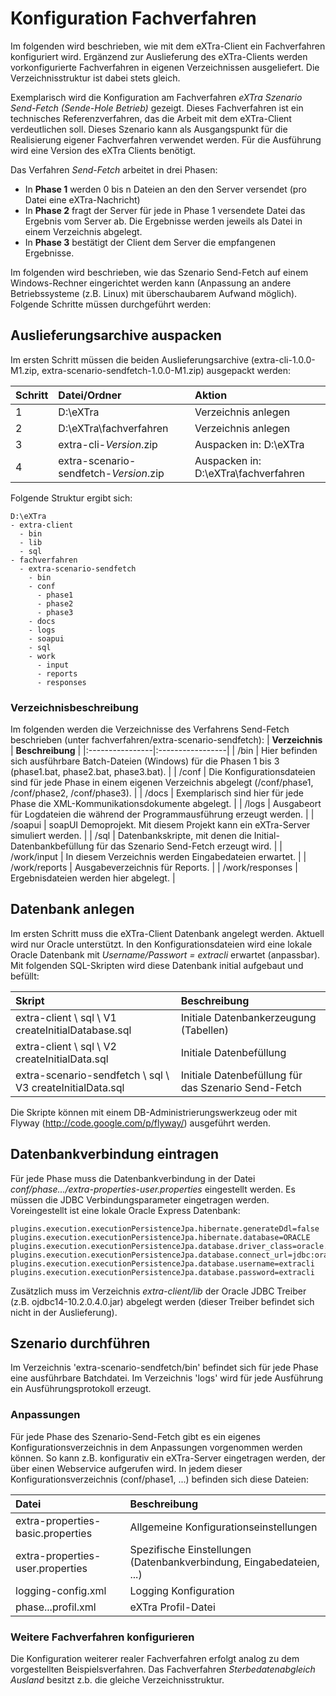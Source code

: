 <h1>Konfiguration Fachverfahren</h1>
Im folgenden wird beschrieben, wie mit dem eXTra-Client ein Fachverfahren konfiguriert wird. Ergänzend zur Auslieferung des eXTra-Clients werden vorkonfigurierte Fachverfahren in eigenen Verzeichnissen ausgeliefert. Die Verzeichnisstruktur ist dabei stets gleich.

Exemplarisch wird die Konfiguration am Fachverfahren _eXTra Szenario Send-Fetch (Sende-Hole Betrieb)_ gezeigt. Dieses Fachverfahren ist ein technisches Referenzverfahren, das die Arbeit mit dem eXTra-Client verdeutlichen soll. Dieses Szenario kann als Ausgangspunkt für die Realisierung eigener Fachverfahren verwendet werden. Für die Ausführung wird eine Version des eXTra Clients benötigt.

Das Verfahren _Send-Fetch_ arbeitet in drei Phasen:
  * In **Phase 1** werden 0 bis n Dateien an den den Server versendet (pro Datei eine eXTra-Nachricht)
  * In **Phase 2** fragt der Server für jede in Phase 1 versendete Datei das Ergebnis vom Server ab. Die Ergebnisse werden jeweils als Datei in einem Verzeichnis abgelegt.
  * In **Phase 3** bestätigt der Client dem Server die empfangenen Ergebnisse.

Im folgenden wird beschrieben, wie das Szenario Send-Fetch auf einem Windows-Rechner eingerichtet werden kann (Anpassung an andere Betriebssysteme (z.B. Linux) mit überschaubarem Aufwand möglich). Folgende Schritte müssen durchgeführt werden:



## Auslieferungsarchive auspacken ##

Im ersten Schritt müssen die beiden Auslieferungsarchive (extra-cli-1.0.0-M1.zip, extra-scenario-sendfetch-1.0.0-M1.zip) ausgepackt werden:

| **Schritt** | **Datei/Ordner** | **Aktion** |
|:------------|:-----------------|:-----------|
| 1           | D:\eXTra         | Verzeichnis anlegen |
| 2           | D:\eXTra\fachverfahren | Verzeichnis anlegen |
| 3           | extra-cli-_Version_.zip | Auspacken in: D:\eXTra |
| 4           | extra-scenario-sendfetch-_Version_.zip | Auspacken in: D:\eXTra\fachverfahren |

Folgende Struktur ergibt sich:

```
D:\eXTra
- extra-client
  - bin
  - lib
  - sql
- fachverfahren
  - extra-scenario-sendfetch
    - bin
    - conf
      - phase1
      - phase2
      - phase3
    - docs
    - logs
    - soapui
    - sql
    - work
      - input
      - reports
      - responses
```

### Verzeichnisbeschreibung ###

Im folgenden werden die Verzeichnisse des Verfahrens Send-Fetch beschrieben (unter fachverfahren/extra-scenario-sendfetch):
| **Verzeichnis** | **Beschreibung** |
|:----------------|:-----------------|
| /bin            | Hier befinden sich ausführbare Batch-Dateien (Windows) für die Phasen 1 bis 3 (phase1.bat, phase2.bat, phase3.bat). |
| /conf           | Die Konfigurationsdateien sind für jede Phase in einem eigenen Verzeichnis abgelegt (/conf/phase1, /conf/phase2, /conf/phase3). |
| /docs           | Exemplarisch sind hier für jede Phase die XML-Kommunikationsdokumente abgelegt. |
| /logs           | Ausgabeort für Logdateien die während der Programmausführung erzeugt werden. |
| /soapui         | soapUI Demoprojekt. Mit diesem Projekt kann ein eXTra-Server simuliert werden. |
| /sql            | Datenbankskripte, mit denen die Initial-Datenbankbefüllung für das Szenario Send-Fetch erzeugt wird. |
| /work/input     | In diesem Verzeichnis werden Eingabedateien erwartet. |
| /work/reports   | Ausgabeverzeichnis für Reports. |
| /work/responses | Ergebnisdateien werden hier abgelegt. |

## Datenbank anlegen ##
Im ersten Schritt muss die eXTra-Client Datenbank angelegt werden. Aktuell wird nur Oracle unterstützt. In den Konfigurationsdateien wird eine lokale Oracle Datenbank mit _Username/Passwort = extracli_ erwartet (anpassbar).
Mit folgenden SQL-Skripten wird diese Datenbank initial aufgebaut und befüllt:

| **Skript** | **Beschreibung** |
|:-----------|:-----------------|
| extra-client \ sql \ V1 createInitialDatabase.sql | Initiale Datenbankerzeugung (Tabellen)|
| extra-client \ sql \ V2 createInitialData.sql | Initiale Datenbefüllung |
| extra-scenario-sendfetch \ sql \ V3 createInitialData.sql | Initiale Datenbefüllung für das Szenario Send-Fetch |

Die Skripte können mit einem DB-Administrierungswerkzeug oder mit Flyway (http://code.google.com/p/flyway/) ausgeführt werden.

## Datenbankverbindung eintragen ##

Für jede Phase muss die Datenbankverbindung in der Datei _conf/phase.../extra-properties-user.properties_ eingestellt werden. Es müssen die JDBC Verbindungsparameter eingetragen werden. Voreingestellt ist eine lokale Oracle Express Datenbank:

```
plugins.execution.executionPersistenceJpa.hibernate.generateDdl=false
plugins.execution.executionPersistenceJpa.hibernate.database=ORACLE
plugins.execution.executionPersistenceJpa.database.driver_class=oracle.jdbc.OracleDriver
plugins.execution.executionPersistenceJpa.database.connect_url=jdbc:oracle:thin:@localhost:1521:xe
plugins.execution.executionPersistenceJpa.database.username=extracli
plugins.execution.executionPersistenceJpa.database.password=extracli
```

Zusätzlich muss im Verzeichnis _extra-client/lib_ der Oracle JDBC Treiber (z.B. ojdbc14-10.2.0.4.0.jar) abgelegt werden (dieser Treiber befindet sich nicht in der Auslieferung).

## Szenario durchführen ##

Im Verzeichnis 'extra-scenario-sendfetch/bin' befindet sich für jede Phase eine ausführbare Batchdatei. Im Verzeichnis 'logs' wird für jede Ausführung ein Ausführungsprotokoll erzeugt.

### Anpassungen ###

Für jede Phase des Szenario-Send-Fetch gibt es ein eigenes Konfigurationsverzeichnis in dem Anpassungen vorgenommen werden können. So kann z.B. konfigurativ ein eXTra-Server eingetragen werden, der über einen Webservice aufgerufen wird. In jedem dieser Konfigurationsverzeichnis (conf/phase1, ...) befinden sich diese Dateien:

| **Datei** | **Beschreibung** |
|:----------|:-----------------|
| extra-properties-basic.properties | Allgemeine Konfigurationseinstellungen |
| extra-properties-user.properties | Spezifische Einstellungen (Datenbankverbindung, Eingabedateien, ...)|
| logging-config.xml | Logging Konfiguration |
| phase...profil.xml | eXTra Profil-Datei |

### Weitere Fachverfahren konfigurieren ###
Die Konfiguration weiterer realer Fachverfahren erfolgt analog zu dem vorgestellten Beispielsverfahren. Das Fachverfahren _Sterbedatenabgleich Ausland_ besitzt z.b. die gleiche Verzeichnisstruktur.